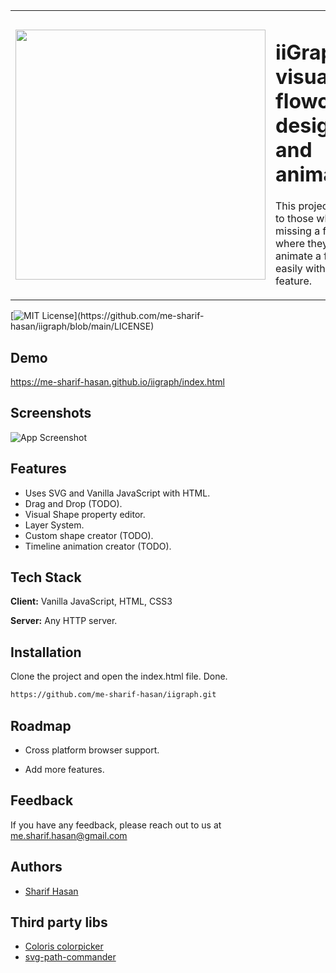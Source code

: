 
<table>
<tr><td><img src="https://raw.githubusercontent.com/me-sharif-hasan/iigraph/main/logo.svg" width="400"></td><td>

# iiGraph-visual flowchart design and animation.

This project is aimed to those who are missing a free tool where they can animate a flowchart easily with a timeline feature.
</td></tr></table>

[![MIT License](https://img.shields.io/apm/l/atomic-design-ui.svg?)](https://github.com/me-sharif-hasan/iigraph/blob/main/LICENSE)
## Demo

https://me-sharif-hasan.github.io/iigraph/index.html


## Screenshots

![App Screenshot](https://raw.githubusercontent.com/me-sharif-hasan/iigraph/main/screenshot.png)


## Features

- Uses SVG and Vanilla JavaScript with HTML.
- Drag and Drop (TODO).
- Visual Shape property editor.
- Layer System.
- Custom shape creator (TODO).
- Timeline animation creator (TODO).


## Tech Stack

**Client:** Vanilla JavaScript, HTML, CSS3

**Server:** Any HTTP server.


## Installation

Clone the project and open the index.html file. Done.

```bash
https://github.com/me-sharif-hasan/iigraph.git
```
    
## Roadmap

- Cross platform browser support.

- Add more features.


## Feedback

If you have any feedback, please reach out to us at me.sharif.hasan@gmail.com


## Authors

- [Sharif Hasan](https://www.github.com/me-sharif-hasan)

## Third party libs

- [Coloris colorpicker](https://github.com/mdbassit/Coloris)
- [svg-path-commander](https://github.com/thednp/svg-path-commander)

